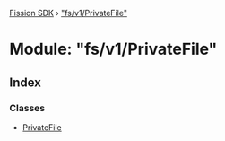[Fission SDK](../README.md) › ["fs/v1/PrivateFile"](_fs_v1_privatefile_.md)

# Module: "fs/v1/PrivateFile"

## Index

### Classes

* [PrivateFile](../classes/_fs_v1_privatefile_.privatefile.md)
